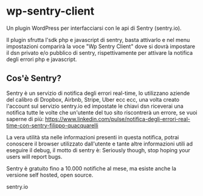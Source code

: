 # wp-sentry-client
Un plugin WordPress per interfacciarsi con le api di Sentry (sentry.io).

Il plugin sfrutta l'sdk php e javascript di sentry, basta attivarlo e nel menu impostazioni comparirà la voce "Wp Sentry Client" dove si dovrà impostare il dsn privato e/o pubblico di sentry, rispettivamente per attivare la notifica degli errori php e javascript.

## Cos'è Sentry?
Sentry è un servizio di notifica degli errori real-time, lo utilizzano aziende del calibro di Dropbox, Airbnb, Stripe, Uber ecc ecc, una volta creato l'account sul servizio sentry.io ed impostate le chiavi dsn riceverai una notifica tutte le volte che un'utente del tuo sito riscontrerà un errore, se vuoi saperne di più: https://www.linkedin.com/pulse/notifica-degli-errori-real-time-con-sentry-filippo-quacquarelli

La vera utilità sta nelle informazioni presenti in questa notifica, potrai conoscere il browser utilizzato dall'utente e tante altre informazioni utili ad eseguire il debug, il motto di sentry è: Seriously though, stop hoping your users will report bugs.

Sentry è gratuito fino a 10.000 notifiche al mese, ma esiste anche la versione self hosted, open source.

sentry.io
